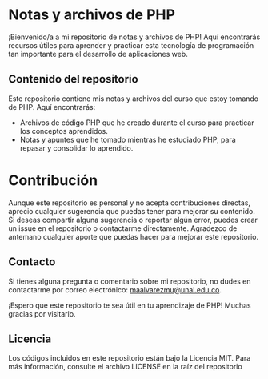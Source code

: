 # Notas y archivos de PHP

¡Bienvenido/a a mi repositorio de notas y archivos de PHP! Aquí encontrarás recursos útiles para aprender y practicar esta tecnología de programación tan importante para el desarrollo de aplicaciones web.

## Contenido del repositorio

Este repositorio contiene mis notas y archivos del curso que estoy tomando de PHP. Aquí encontrarás:

- Archivos de código PHP que he creado durante el curso para practicar los conceptos aprendidos.
- Notas y apuntes que he tomado mientras he estudiado PHP, para repasar y consolidar lo aprendido.

# Contribución

Aunque este repositorio es personal y no acepta contribuciones directas, aprecio cualquier sugerencia que puedas tener para mejorar su contenido. Si deseas compartir alguna sugerencia o reportar algún error, puedes crear un issue en el repositorio o contactarme directamente. Agradezco de antemano cualquier aporte que puedas hacer para mejorar este repositorio.

## Contacto

Si tienes alguna pregunta o comentario sobre mi repositorio, no dudes en contactarme por correo electrónico: [maalvarezmu@unal.edu.co](mailto:maalvarezmu@unal.edu.co).

¡Espero que este repositorio te sea útil en tu aprendizaje de PHP! Muchas gracias por visitarlo.

## Licencia

Los códigos incluidos en este repositorio están bajo la Licencia MIT. Para más información, consulte el archivo LICENSE en la raíz del repositorio
